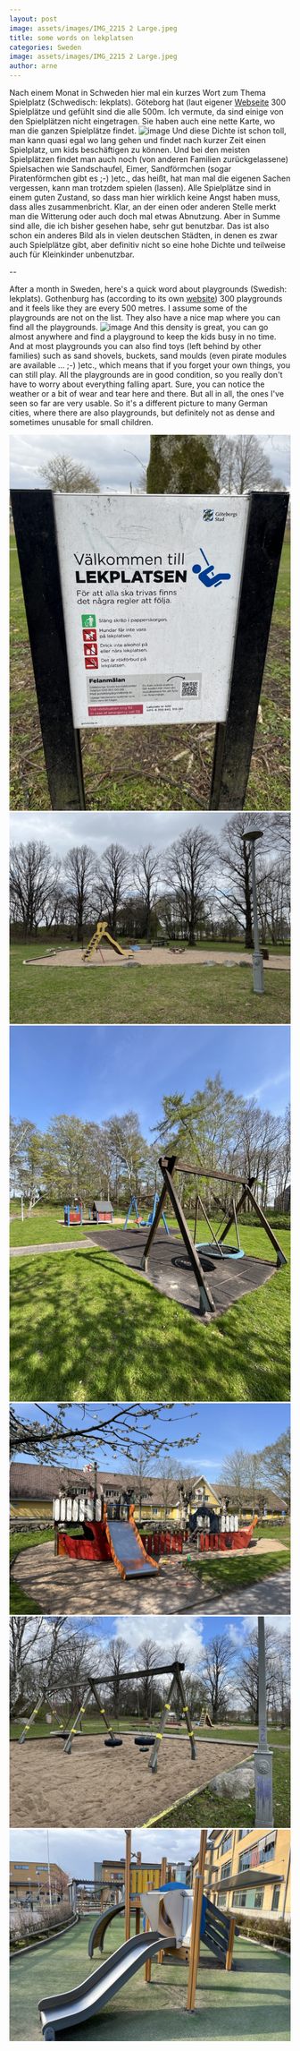```yaml
---
layout: post
image: assets/images/IMG_2215 2 Large.jpeg
title: some words on lekplatsen
categories: Sweden
image: assets/images/IMG_2215 2 Large.jpeg
author: arne
---
```


Nach einem Monat in Schweden hier mal ein kurzes Wort zum Thema Spielplatz (Schwedisch: lekplats). Göteborg hat (laut eigener [Webseite](https://goteborg.se/wps/portal/start/uppleva-och-gora/parker-och-lekplatser/lekplatser/hitta-lekplatser) 300 Spielplätze und gefühlt sind die alle 500m. Ich vermute, da sind einige von den Spielplätzen nicht eingetragen. Sie haben auch eine nette Karte, wo man die ganzen Spielplätze findet. ![image](https://github.com/arossmann/blog/assets/724188/0f28faa2-b262-40cb-a2b4-5ba661142b80)
Und diese Dichte ist schon toll, man kann quasi egal wo lang gehen und findet nach kurzer Zeit einen Spielplatz, um kids beschäftigen zu können. Und bei den meisten Spielplätzen findet man auch noch (von anderen Familien zurückgelassene) Spielsachen wie Sandschaufel, Eimer, Sandförmchen (sogar Piratenförmchen gibt es ;-) )etc., das heißt, hat man mal die eigenen Sachen vergessen, kann man trotzdem spielen (lassen). 
Alle Spielplätze sind in einem guten Zustand, so dass man hier wirklich keine Angst haben muss, dass alles zusammenbricht. Klar, an der einen oder anderen Stelle merkt man die Witterung oder auch doch mal etwas Abnutzung. Aber in Summe sind alle, die ich bisher gesehen habe, sehr gut benutzbar.
Das ist also schon ein anderes Bild als in vielen deutschen Städten, in denen es zwar auch Spielplätze gibt, aber definitiv nicht so eine hohe Dichte und teilweise auch für Kleinkinder unbenutzbar.

--

After a month in Sweden, here's a quick word about playgrounds (Swedish: lekplats). Gothenburg has (according to its own [website](https://goteborg.se/wps/portal/start/uppleva-och-gora/parker-och-lekplatser/lekplatser/hitta-lekplatser)) 300 playgrounds and it feels like they are every 500 metres. I assume some of the playgrounds are not on the list. They also have a nice map where you can find all the playgrounds. ![image](https://github.com/arossmann/blog/assets/724188/0f28faa2-b262-40cb-a2b4-5ba661142b80)
And this density is great, you can go almost anywhere and find a playground to keep the kids busy in no time. And at most playgrounds you can also find toys (left behind by other families) such as sand shovels, buckets, sand moulds (even pirate modules are available ... ;-) )etc., which means that if you forget your own things, you can still play.
All the playgrounds are in good condition, so you really don't have to worry about everything falling apart. Sure, you can notice the weather or a bit of wear and tear here and there. But all in all, the ones I've seen so far are very usable.
So it's a different picture to many German cities, where there are also playgrounds, but definitely not as dense and sometimes unusable for small children.

![image](/assets/images/IMG_2113.jpeg)
![image](/assets/images/IMG_2112.jpeg)
![image](/assets/images/IMG_2177.jpeg)
![image](/assets/images/IMG_2178.jpeg)
![image](/assets/images/IMG_2132.jpeg)
![image](/assets/images/IMG_2149.jpeg)
